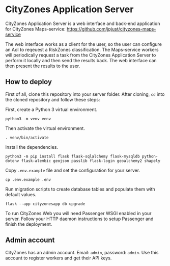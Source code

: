 # CityZones Application Server

CityZones Application Server is a web interface and back-end application for CityZones Maps-service: https://github.com/jpjust/cityzones-maps-service

The web interface works as a client for the user, so the user can configure an AoI to reqeuest a RiskZones classification. The Maps-service workers will periodically request a task from the CityZones Application Server to perform it locally and then send the results back. The web interface can then present the results to the user.

## How to deploy

First of all, clone this repository into your server folder. After cloning, `cd` into the cloned repository and follow these steps:

First, create a Python 3 virtual environment.

`python3 -m venv venv`

Then activate the virtual environment.

`. venv/bin/activate`

Install the dependencies.

`python3 -m pip install flask flask-sqlalchemy flask-mysqldb python-dotenv flask-alembic geojson passlib flask-login geoalchemy2 shapely`

Copy `.env.example` file and set the configuration for your server.

`cp .env.example .env`

Run migration scripts to create database tables and populate them with default values.

`flask --app cityzonesapp db upgrade`

To run CityZones Web you will need Passenger WSGI enabled in your server. Follow your HTTP daemon instructions to setup Passenger and finish the deployment.

## Admin account

CityZones has an admin account. Email: `admin`, password: `admin`. Use this account to register workers and get their API keys.
